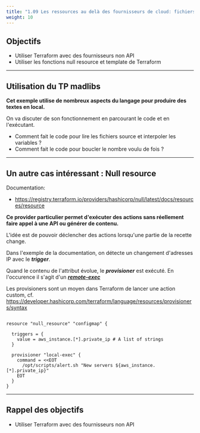```yaml
---
title: "1.09 Les ressources au delà des fournisseurs de cloud: fichiers, modèles (templates) et null_resource"
weight: 10
---
```


## Objectifs 
- Utiliser Terraform avec des fournisseurs non API  
- Utiliser les fonctions null resource et template de Terraform   

---

## Utilisation du TP madlibs

**Cet exemple utilise de nombreux aspects du langage pour produire des textes en local.**

On va discuter de son fonctionnement en parcourant le code et en l'exécutant. 

* Comment fait le code pour lire les fichiers source et interpoler les variables ? 
* Comment fait le code pour boucler le nombre voulu de fois ? 

---

## Un autre cas intéressant : Null resource 

Documentation: 
* https://registry.terraform.io/providers/hashicorp/null/latest/docs/resources/resource

**Ce provider particulier permet d'exécuter des actions sans réellement faire appel à une API ou générer de contenu.**

L'idée est de pouvoir déclencher des actions lorsqu'une partie de la recette change.

Dans l'exemple de la documentation, on détecte un changement d'adresses IP avec le **_trigger_**.

Quand le contenu de l'attribut évolue, le **_provisioner_** est exécuté. En l'occurence il s'agit d'un [**_remote-exec_**](https://developer.hashicorp.com/terraform/language/resources/provisioners/remote-exec)

Les provisioners sont un moyen dans Terraform de lancer une action custom, cf. https://developer.hashicorp.com/terraform/language/resources/provisioners/syntax

```shell

resource "null_resource" "configmap" {
  
  triggers = {
    value = aws_instance.[*].private_ip # A list of strings
  }

  provisioner "local-exec" {
    command = <<EOT
      /opt/scripts/alert.sh "New servers ${aws_instance.[*].private_ip}" 
    EOT
  }
}

```
---

## Rappel des objectifs 
- Utiliser Terraform avec des fournisseurs non API  


